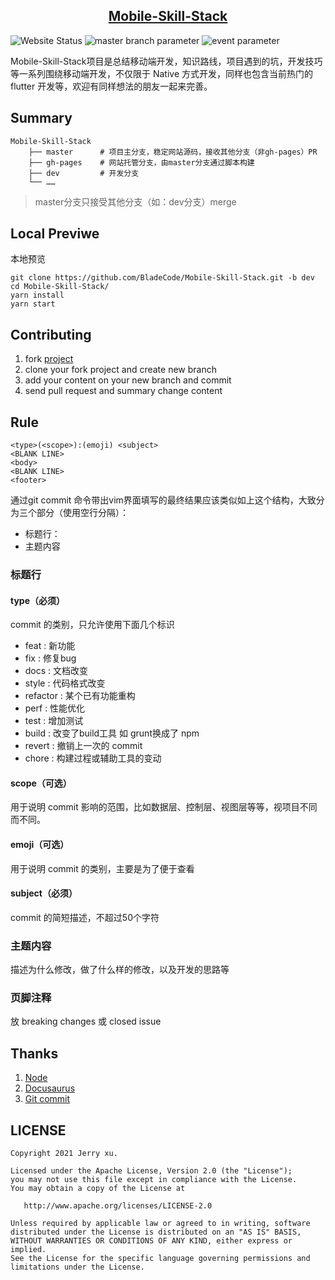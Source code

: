 <h2 align="center">
    <a href="https://mobile.incoder.org">Mobile-Skill-Stack</a>
</h2>

![Website Status](https://github.com/BladeCode/Mobile-Skill-Stack/actions/workflows/deploy.yml/badge.svg)
![master branch parameter](https://github.com/BladeCode/Mobile-Skill-Stack/actions/workflows/deploy.yml/deploy.svg?branch=master)
![event parameter](https://github.com/BladeCode/Mobile-Skill-Stack/actions/workflows/deploy.yml/deploy.svg?event=pull_request)

Mobile-Skill-Stack项目是总结移动端开发，知识路线，项目遇到的坑，开发技巧等一系列围绕移动端开发，不仅限于 Native 方式开发，同样也包含当前热门的 flutter 开发等，欢迎有同样想法的朋友一起来完善。

## Summary

```
Mobile-Skill-Stack
    ├── master      # 项目主分支，稳定网站源码，接收其他分支（非gh-pages）PR
    ├── gh-pages    # 网站托管分支，由master分支通过脚本构建
    ├── dev         # 开发分支
    └── ……
```

> master分支只接受其他分支（如：dev分支）merge

## Local Previwe

本地预览

```console
git clone https://github.com/BladeCode/Mobile-Skill-Stack.git -b dev
cd Mobile-Skill-Stack/
yarn install
yarn start
```

## Contributing

1. fork [project](https://github.com/BladeCode/Mobile-Skill-Stack)
2. clone your fork project and create new branch
3. add your content on your new branch and commit
4. send pull request and summary change content

## Rule

```
<type>(<scope>):(emoji) <subject>
<BLANK LINE>
<body>
<BLANK LINE>
<footer>
```

通过git commit 命令带出vim界面填写的最终结果应该类似如上这个结构，大致分为三个部分（使用空行分隔）：
* 标题行：
* 主题内容

### 标题行

#### type（必须） 

commit 的类别，只允许使用下面几个标识
* feat : 新功能
* fix : 修复bug
* docs : 文档改变
* style : 代码格式改变
* refactor : 某个已有功能重构
* perf : 性能优化
* test : 增加测试
* build : 改变了build工具 如 grunt换成了 npm
* revert : 撤销上一次的 commit
* chore : 构建过程或辅助工具的变动

#### scope（可选）

用于说明 commit 影响的范围，比如数据层、控制层、视图层等等，视项目不同而不同。

#### emoji（可选）

用于说明 commit 的类别，主要是为了便于查看

#### subject（必须）

commit 的简短描述，不超过50个字符

### 主题内容

描述为什么修改，做了什么样的修改，以及开发的思路等

### 页脚注释

放 breaking changes 或 closed issue

## Thanks

1. [Node](https://nodejs.org)
2. [Docusaurus](https://docusaurus.io)
3. [Git commit](https://incoder.org/2019/07/14/git-emoji)

## LICENSE
```
Copyright 2021 Jerry xu.

Licensed under the Apache License, Version 2.0 (the "License");
you may not use this file except in compliance with the License.
You may obtain a copy of the License at

   http://www.apache.org/licenses/LICENSE-2.0

Unless required by applicable law or agreed to in writing, software
distributed under the License is distributed on an "AS IS" BASIS,
WITHOUT WARRANTIES OR CONDITIONS OF ANY KIND, either express or implied.
See the License for the specific language governing permissions and
limitations under the License.
```